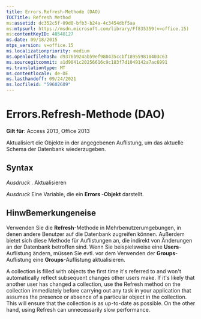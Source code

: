 ```yaml
---
title: Errors.Refresh-Methode (DAO)
TOCTitle: Refresh Method
ms:assetid: dc352c5f-09d0-bfb3-b24a-4c3454dbf5aa
ms:mtpsurl: https://msdn.microsoft.com/library/Ff835359(v=office.15)
ms:contentKeyID: 48548127
ms.date: 09/18/2015
mtps_version: v=office.15
ms.localizationpriority: medium
ms.openlocfilehash: d9376b924ab59ef980435ccbf189559810403c63
ms.sourcegitcommit: a1d9041c20256616c9c183f7d1049142a7ac6991
ms.translationtype: MT
ms.contentlocale: de-DE
ms.lasthandoff: 09/24/2021
ms.locfileid: "59602689"
---
```

# <a name="errorsrefresh-method-dao"></a>Errors.Refresh-Methode (DAO)


**Gilt für**: Access 2013, Office 2013

Aktualisiert die Objekte in der angegebenen Auflistung, um das aktuelle Schema der Datenbank wiederzugeben.

## <a name="syntax"></a>Syntax

*Ausdruck* . Aktualisieren

*Ausdruck* Eine Variable, die ein **Errors -Objekt** darstellt.

## <a name="remarks"></a>HinwBemerkungeneise

Verwenden Sie die **Refresh**-Methode in Mehrbenutzerumgebungen, in denen andere Benutzer auf die Datenbank zugreifen können. Außerdem bietet sich diese Methode für Auflistungen an, die indirekt von Änderungen an der Datenbank betroffen sind. Wenn Sie beispielsweise eine **Users**-Auflistung ändern, müssen Sie evtl. vor dem Verwenden der **Groups**-Auflistung eine **Groups**-Auflistung aktualisieren.

A collection is filled with objects the first time it's referred to and won't automatically reflect subsequent changes other users make. If it's likely that another user has changed a collection, use the Refresh method on the collection immediately before carrying out any task in your application that assumes the presence or absence of a particular object in the collection. This will ensure that the collection is as up-to-date as possible. On the other hand, using Refresh can unnecessarily slow performance.

